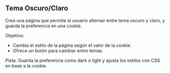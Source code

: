 ## Tema Oscuro/Claro

Crea una página que permita al usuario alternar entre tema oscuro y claro, y guarda la preferencia en una cookie.

Objetivo:
- Cambia el estilo de la página según el valor de la cookie.
- Ofrece un botón para cambiar entre temas.

Pista:
Guarda la preferencia como dark o light y ajusta los estilos con CSS en base a la cookie.